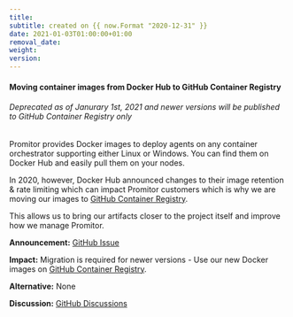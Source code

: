 ```yaml
---
title:
subtitle: created on {{ now.Format "2020-12-31" }}
date: 2021-01-03T01:00:00+01:00
removal_date:
weight:
version:
---
```


#### Moving container images from Docker Hub to GitHub Container Registry

###### Deprecated as of Janurary 1st, 2021 and newer versions will be published to GitHub Container Registry only

Promitor provides Docker images to deploy agents on any container orchestrator supporting either Linux or Windows.
 You can find them on Docker Hub and easily pull them on your nodes.

In 2020, however, Docker Hub announced changes to their image retention & rate limiting
 which can impact Promitor customers which is why we are moving our images to [GitHub Container Registry](https://github.blog/2020-09-01-introducing-github-container-registry/).

This allows us to bring our artifacts closer to the project itself and improve how we manage Promitor.

**Announcement:** [GitHub Issue](https://github.com/tomkerkhove/promitor/issues/1444)

**Impact:** Migration is required for newer versions - Use our new Docker images on [GitHub Container Registry](https://github.com/tomkerkhove?tab=packages&repo_name=promitor&ecosystem=container).

**Alternative:** None

**Discussion:** [GitHub Discussions](https://github.com/tomkerkhove/promitor/discussions/1445   )
